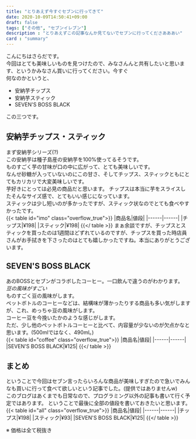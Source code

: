 ```yaml
---
title: "とりあえず今すぐセブンに行ってきて"
date: 2020-10-09T14:50:41+09:00
draft: false
tags: ["その他", "セブンイレブン"]
description : "とりあえずこの記事なんか見てないでセブンに行ってくださあああい"
card : "summary"
---
```

こんにちはさらだです。  
今回はとても美味しいものを見つけたので、みなさんんと共有したいと思います、というかみなさん買いに行ってください。今すぐ  
何なのかというと、
- 安納芋チップス
- 安納芋スティック
- SEVEN'S BOSS BLACK

この三つです。

## 安納芋チップス・スティック
まず安納芋シリーズ(?)  
この安納芋は種子島産の安納芋を100%使ってるそうです。  
ものすごく芋の甘味が口の中に広がって、とても美味しいです。  
なんせ砂糖が入っていないのにこの甘さ、そしてチップス、スティックともにとてもカリカリで大変美味しいです。  
芋好きにとっては必見の商品だと思います。
チップスは本当に芋をスライスしたそんなサイズ感で、とてもいい感じになっています。  
スティックは少し短いのが多かったですが、スティック状なのでとても食べやすかったです。  
{{< table id="imo" class="overflow_true">}}
|商品名|値段|
|------|------|
|チップス|¥198|
|スティック|¥198|
{{</ table >}}
まぁ余談ですが、チップスとスティックを買ったのは1週間ほどずれているのですが、チップスを買った時店員さんがお手拭きを下さったのはとても嬉しかったですね。本当にありがとうございます。

## SEVEN'S BOSS BLACK
あのBOSSとセブンがコラボしたコーヒー。一口飲んで違うのがわかります。  
*豆の風味がすごい*  
ものすごく豆の風味がします。  
ペットボトルのコーヒーなどは、結構味が薄かったりする商品も多い気がしますが、これ、めっちゃ豆の風味がします。  
コーヒー豆を今挽いたかのような感じがします。  
ただ、少し他のペットボトルコーヒーと比べて、内容量が少ないのが欠点かなと思います。(500mlではなく、490ml。)  
{{< table id="coffee" class="overflow_true">}}
|商品名|値段|
|------|------|
|SEVEN'S BOSS BLACK|¥125|
{{</ table >}}

## まとめ
ということで今回はセブン言ったらいろんな商品が美味しすぎたので急いでみんなも買いに行って食べて欲しいという記事でした。(提供ではありませんw)    
このブログはあくまでも日常なので、プログラミング以外の記事も書いて行く予定ではあります。
ということで最後に全部の値段を書いておきたいと思います。
{{< table id="all" class="overflow_true">}}
|商品名|値段|
|------|------|
|チップス|¥198|
|スティック|¥93|
|SEVEN'S BOSS BLACK|¥125|
{{</ table >}}


※ 価格は全て税抜き
